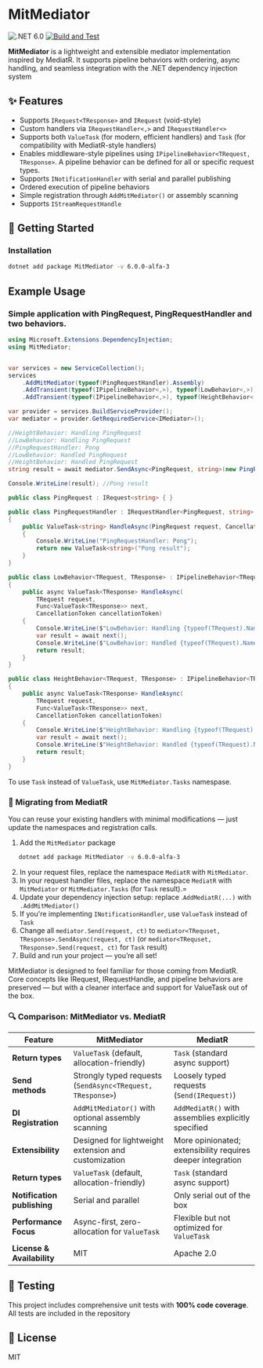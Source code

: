 MitMediator
=======
![.NET 6.0](https://img.shields.io/badge/Version-.NET%206.0-informational?style=flat&logo=dotnet)
[![Build and Test](https://github.com/dzmprt/MitMediator/actions/workflows/dotnet.yml/badge.svg)](https://github.com/dzmprt/MitMediator/actions/workflows/dotnet.yml)

**MitMediator** is a lightweight and extensible mediator implementation inspired by MediatR. It supports pipeline behaviors with ordering, async handling, and seamless integration with the .NET dependency injection system

## ✨ Features

- Supports `IRequest<TResponse>` and `IRequest` (void-style)
- Custom handlers via `IRequestHandler<,>` and `IRequestHandler<>`
- Supports both `ValueTask` (for modern, efficient handlers) and `Task` (for compatibility with MediatR-style handlers)
- Enables middleware-style pipelines using `IPipelineBehavior<TRequest, TResponse>`. A pipeline behavior can be defined for all or specific request types.
- Supports `INotificationHandler` with serial and parallel publishing
- Ordered execution of pipeline behaviors
- Simple registration through `AddMitMediator()` or assembly scanning
- Supports `IStreamRequestHandle` 

## 🚀 Getting Started

### Installation

```bash
dotnet add package MitMediator -v 6.0.0-alfa-3
```

## Example Usage

### Simple application with PingRequest, PingRequestHandler and two behaviors.

```cs
using Microsoft.Extensions.DependencyInjection;
using MitMediator;


var services = new ServiceCollection();
services
    .AddMitMediator(typeof(PingRequestHandler).Assembly)
    .AddTransient(typeof(IPipelineBehavior<,>), typeof(LowBehavior<,>))
    .AddTransient(typeof(IPipelineBehavior<,>), typeof(HeightBehavior<,>));

var provider = services.BuildServiceProvider();
var mediator = provider.GetRequiredService<IMediator>();

//HeightBehavior: Handling PingRequest
//LowBehavior: Handling PingRequest
//PingRequestHandler: Pong
//LowBehavior: Handled PingRequest
//HeightBehavior: Handled PingRequest
string result = await mediator.SendAsync<PingRequest, string>(new PingRequest(), CancellationToken.None);

Console.WriteLine(result); //Pong result

public class PingRequest : IRequest<string> { }

public class PingRequestHandler : IRequestHandler<PingRequest, string>
{
    public ValueTask<string> HandleAsync(PingRequest request, CancellationToken cancellationToken)
    {
        Console.WriteLine("PingRequestHandler: Pong");
        return new ValueTask<string>("Pong result");
    }
}

public class LowBehavior<TRequest, TResponse> : IPipelineBehavior<TRequest, TResponse> where TRequest : IRequest<TResponse>
{
    public async ValueTask<TResponse> HandleAsync(
        TRequest request,
        Func<ValueTask<TResponse>> next,
        CancellationToken cancellationToken)
    {
        Console.WriteLine($"LowBehavior: Handling {typeof(TRequest).Name}");
        var result = await next();
        Console.WriteLine($"LowBehavior: Handled {typeof(TRequest).Name}");
        return result;
    }
}

public class HeightBehavior<TRequest, TResponse> : IPipelineBehavior<TRequest, TResponse> where TRequest : IRequest<TResponse>
{
    public async ValueTask<TResponse> HandleAsync(
        TRequest request,
        Func<ValueTask<TResponse>> next,
        CancellationToken cancellationToken)
    {
        Console.WriteLine($"HeightBehavior: Handling {typeof(TRequest).Name}");
        var result = await next();
        Console.WriteLine($"HeightBehavior: Handled {typeof(TRequest).Name}");
        return result;
    }
}
```

To use `Task` instead of `ValueTask`, use `MitMediator.Tasks` namespase.

### 🔁 Migrating from MediatR

You can reuse your existing handlers with minimal modifications — just update the namespaces and registration calls.

1. Add the `MitMediator` package

```bash
   dotnet add package MitMediator -v 6.0.0-alfa-3
```

2. In your request files, replace the namespace `MediatR` with `MitMediator`.
3. In your request handler files, replace the namespace `MediatR` with `MitMediator` or `MitMediator.Tasks` (for `Task` result).=
4. Update your dependency injection setup: replace .`AddMediatR(...)` with `.AddMitMediator()`
5. If you're implementing `INotificationHandler`, use `ValueTask` instead of `Task`
6. Change all `mediator.Send(request, ct)` to `mediator<TRequset, TResponse>.SendAsync(request, ct)` (or `mediator<TRequset, TResponse>.Send(request, ct)` for `Task` result)
5. Build and run your project — you’re all set!

MitMediator is designed to feel familiar for those coming from MediatR. Core concepts like IRequest, IRequestHandle, and pipeline behaviors are preserved — but with a cleaner interface and support for ValueTask out of the box.

### 🔍 Comparison: MitMediator vs. MediatR

| Feature                     | MitMediator                                                | MediatR                                                     |
|-----------------------------|------------------------------------------------------------|-------------------------------------------------------------|
| **Return types**            | `ValueTask` (default, allocation-friendly)                 | `Task` (standard async support)                             |
| **Send methods**            | Strongly typed requests (`SendAsync<TRequest, TResponse>`) | Loosely typed requests (`Send(IRequest)`)                   |
| **DI Registration**         | `AddMitMediator()` with optional assembly scanning         | `AddMediatR()` with assemblies explicitly specified         |
| **Extensibility**           | Designed for lightweight extension and customization       | More opinionated; extensibility requires deeper integration |
| **Return types**            | `ValueTask` (default, allocation-friendly)                 | `Task` (standard async support)                             |
| **Notification publishing** | Serial and parallel                                        | Only serial out of the box                                  |
| **Performance Focus**       | Async-first, zero-allocation for `ValueTask`                          | Flexible but not optimized for `ValueTask`                  |
| **License & Availability**  | MIT                                                        | Apache 2.0                                                  |

## 🧪 Testing

This project includes comprehensive unit tests with **100% code coverage**. All tests are included in the repository

## 📜 License

MIT


